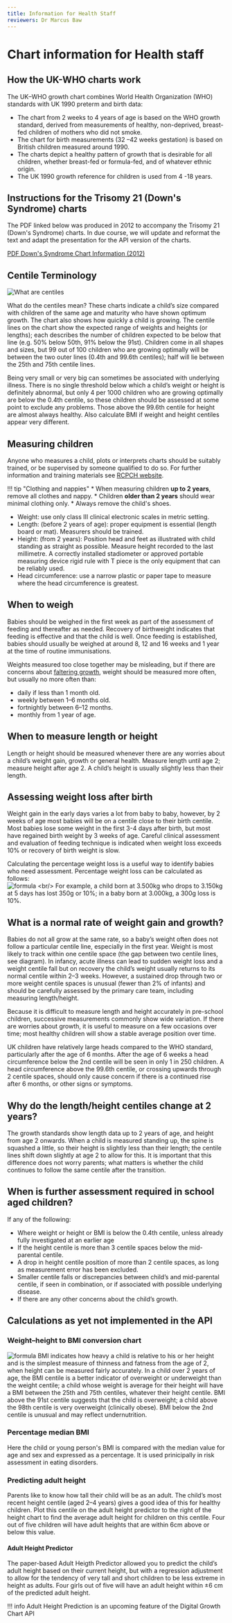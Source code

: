 ```yaml
---
title: Information for Health Staff
reviewers: Dr Marcus Baw
---
```


# Chart information for Health staff

## How the UK-WHO charts work

The UK–WHO growth chart combines World Health Organization (WHO) standards with UK 1990 preterm and birth data:

- The chart from 2 weeks to 4 years of age is based on the WHO growth standard, derived from measurements of healthy, non-deprived, breast-fed children of mothers who did not smoke.
- The chart for birth measurements (32 –42 weeks gestation) is based on British children measured around 1990.
- The charts depict a healthy pattern of growth that is desirable for all children, whether breast-fed or formula-fed, and of whatever ethnic origin.
- The UK 1990 growth reference for children is used from 4 -18 years.

## Instructions for the Trisomy 21 (Down's Syndrome) charts

The PDF linked below was produced in 2012 to accompany the Trisomy 21 (Down's Syndrome) charts. In due course, we will update and reformat the text and adapt the presentation for the API version of the charts.

[PDF Down's Syndrome Chart Information (2012)](../_assets/_pdfs/2012-instructions-for-downs-syndrome-charts.pdf)

## Centile Terminology

![What are centiles](../_assets/_images/centile-terminology.png)

What do the centiles mean? These charts indicate a child’s size compared with children of the same age and maturity who have shown optimum growth. The chart also shows how quickly a child is growing. The centile lines on the chart show the expected range of weights and heights (or lengths); each describes the number of children expected to be below that line (e.g. 50% below 50th, 91% below the 91st). Children come in all shapes and sizes, but 99 out of 100 children who are growing optimally will be between the two outer lines (0.4th and 99.6th centiles); half will lie between the 25th and 75th centile lines.

Being very small or very big can sometimes be associated with underlying illness. There is no single threshold below which a child’s weight or height is definitely abnormal, but only 4 per 1000 children who are growing optimally are below the 0.4th centile, so these children should be assessed at some point to exclude any problems. Those above the 99.6th centile for height are almost always healthy. Also calculate BMI if weight and height centiles appear very different.

## Measuring children

Anyone who measures a child, plots or interprets charts should be suitably trained, or be supervised by someone qualified to do so. For further information and training materials see [RCPCH website](https://www.rcpch.ac.uk/resources/uk-who-growth-charts-guidance-health-professionals).

!!! tip "Clothing and nappies"
    * When measuring children **up to 2 years**, remove all clothes and nappy.
    * Children **older than 2 years** should wear minimal clothing only.
    * Always remove the child's shoes.

* Weight: use only class III clinical electronic scales in metric setting.
* Length: (before 2 years of age): proper equipment is essential (length board or mat). Measurers should be trained.
* Height: (from 2 years): Position head and feet as illustrated with child standing as straight as possible. Measure height recorded to the last millimetre. A correctly installed stadiometer or approved portable measuring device rigid rule with T piece is the only equipment that can be reliably used.
* Head circumference: use a narrow plastic or paper tape to measure where the head circumference is greatest.

## When to weigh

Babies should be weighed in the first week as part of the assessment of feeding and thereafter as needed. Recovery of birthweight indicates that feeding is effective and that the child is well. Once feeding is established, babies should usually be weighed at around 8, 12 and 16 weeks and 1 year at the time of routine immunisations.

Weights measured too close together may be misleading, but if there are concerns about [faltering growth](https://pathways.nice.org.uk/pathways/faltering-growth#content=view-node%3Anodes-monitoring), weight should be measured more often, but usually no more often than:

* daily if less than 1 month old.
* weekly between 1–6 months old.
* fortnightly between 6–12 months.
* monthly from 1 year of age.

## When to measure length or height

Length or height should be measured whenever there are any worries about a child’s weight gain, growth or general health. Measure length until age 2; measure height after age 2.  A child’s height is usually slightly less than their length.

## Assessing weight loss after birth

Weight gain in the early days varies a lot from baby to baby, however, by 2 weeks of age most babies will be on a centile close to their birth centile. Most babies lose some weight in the first 3-4 days after birth, but most have regained birth weight by 3 weeks of age. Careful clinical assessment and evaluation of feeding technique is indicated when weight loss exceeds 10% or recovery of birth weight is slow.

Calculating the percentage weight loss is a useful way to identify babies who need assessment.
Percentage weight loss can be calculated as follows: <br/>
![formula](https://latex.codecogs.com/svg.image?Percent\;weight\;loss&space;=&space;((Birth\;weight\;-\;Current\;weight)/Birth\;weight)\times100%) <br/>
For example, a child born at 3.500kg who drops to 3.150kg at 5 days has lost 350g or 10%; in a baby born at 3.000kg, a 300g loss is 10%.

## What is a normal rate of weight gain and growth?

Babies do not all grow at the same rate, so a baby’s weight often does not follow a particular centile line, especially in the first year. Weight is most likely to track within one centile space (the gap between two centile lines, see diagram). In infancy, acute illness can lead to sudden weight loss and a weight centile fall but on recovery the child’s weight usually returns to its normal centile within 2–3 weeks. However, a sustained drop through two or more weight centile spaces is unusual (fewer than 2% of infants) and should be carefully assessed by the primary care team, including measuring length/height. 

Because it is difficult to measure length and height accurately in pre-school children, successive measurements commonly show wide variation. If there are worries about growth, it is useful to measure on a few occasions over time; most healthy children will show a stable average position over time. 

UK children have relatively large heads compared to the WHO standard, particularly after the age of 6 months. After the age of 6 weeks a head circumference below the 2nd centile will be seen in only 1 in 250 children. A head circumference above the 99.6th centile, or crossing upwards through 2 centile spaces, should only cause concern if there is a continued rise after 6 months, or other signs or symptoms. 

## Why do the length/height centiles change at 2 years?

The growth standards show length data up to 2 years of age, and height from age 2 onwards. When a child is measured standing up, the spine is squashed a little, so their height is slightly less than their length; the centile lines shift down slightly at age 2 to allow for this. It is important that this difference does not worry parents; what matters is whether the child continues to follow the same centile after the transition. 

## When is further assessment required in school aged children?

If any of the following:

* Where weight or height or BMI is below the 0.4th centile, unless already fully investigated at an earlier age
* If the height centile is more than 3 centile spaces below the mid-parental centile.
* A drop in height centile position of more than 2 centile spaces, as long as measurement error has been excluded.
* Smaller centile falls or discrepancies between child’s and mid-parental centile, if seen in combination, or if associated with possible underlying disease.
* If there are any other concerns about the child’s growth.

## Calculations as yet not implemented in the API

### Weight–height to BMI conversion chart

![formula](https://latex.codecogs.com/svg.image?BMI&space;=&space;weight\;in\;kg/(height\;in\;m)^2)
BMI indicates how heavy a child is relative to his or her height and is the simplest measure of thinness and fatness from the age of 2, when height can be measured fairly accurately.  In a child over 2 years of age, the BMI centile is a better indicator of overweight or underweight than the weight centile; a child whose weight is average for their height will have a BMI between the 25th and 75th centiles, whatever their height centile. BMI above the 91st centile suggests that the child is overweight; a child above the 98th centile is very overweight (clinically obese). BMI below the 2nd centile is unusual and may reflect undernutrition.

### Percentage median BMI

Here the child or young person's BMI is compared with the median value for age and sex and expressed as a percentage. It is used prinicipally in risk assessment in eating disorders.

### Predicting adult height

Parents like to know how tall their child will be as an adult. The child’s most recent height centile (aged 2–4 years) gives a good idea of this for healthy children. Plot this centile on the adult height predictor to the right of the height chart to find the average adult height for children on this centile. Four out of five children will have adult heights that are within 6cm above or below this value.

#### Adult Height Predictor
The paper-based Adult Heigth Predictor allowed you to predict the child’s adult height based on their current height, but with a regression adjustment to allow for the tendency of very tall and short children to be less extreme in height as adults. Four girls out of five will have an adult height within ±6 cm of the predicted adult height.

!!! info
    Adult Height Prediction is an upcoming feature of the Digital Growth Chart API

